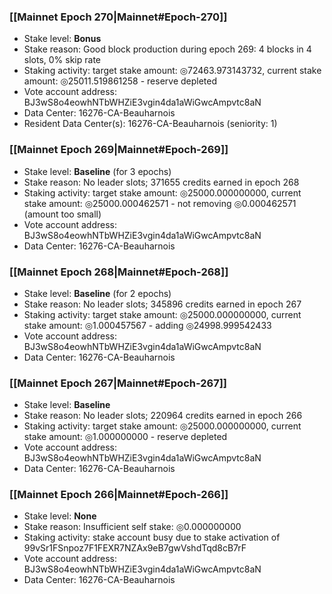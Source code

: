 ### [[Mainnet Epoch 270|Mainnet#Epoch-270]]
* Stake level: **Bonus**
* Stake reason: Good block production during epoch 269: 4 blocks in 4 slots, 0% skip rate
* Staking activity: target stake amount: ◎72463.973143732, current stake amount: ◎25011.519861258 - reserve depleted
* Vote account address: BJ3wS8o4eowhNTbWHZiE3vgin4da1aWiGwcAmpvtc8aN
* Data Center: 16276-CA-Beauharnois
* Resident Data Center(s): 16276-CA-Beauharnois (seniority: 1)
### [[Mainnet Epoch 269|Mainnet#Epoch-269]]
* Stake level: **Baseline** (for 3 epochs)
* Stake reason: No leader slots; 371655 credits earned in epoch 268
* Staking activity: target stake amount: ◎25000.000000000, current stake amount: ◎25000.000462571 - not removing ◎0.000462571 (amount too small)
* Vote account address: BJ3wS8o4eowhNTbWHZiE3vgin4da1aWiGwcAmpvtc8aN
* Data Center: 16276-CA-Beauharnois
### [[Mainnet Epoch 268|Mainnet#Epoch-268]]
* Stake level: **Baseline** (for 2 epochs)
* Stake reason: No leader slots; 345896 credits earned in epoch 267
* Staking activity: target stake amount: ◎25000.000000000, current stake amount: ◎1.000457567 - adding ◎24998.999542433
* Vote account address: BJ3wS8o4eowhNTbWHZiE3vgin4da1aWiGwcAmpvtc8aN
* Data Center: 16276-CA-Beauharnois
### [[Mainnet Epoch 267|Mainnet#Epoch-267]]
* Stake level: **Baseline**
* Stake reason: No leader slots; 220964 credits earned in epoch 266
* Staking activity: target stake amount: ◎25000.000000000, current stake amount: ◎1.000000000 - reserve depleted
* Vote account address: BJ3wS8o4eowhNTbWHZiE3vgin4da1aWiGwcAmpvtc8aN
* Data Center: 16276-CA-Beauharnois
### [[Mainnet Epoch 266|Mainnet#Epoch-266]]
* Stake level: **None**
* Stake reason: Insufficient self stake: ◎0.000000000
* Staking activity: stake account busy due to stake activation of 99vSr1FSnpoz7F1FEXR7NZAx9eB7gwVshdTqd8cB7rF
* Vote account address: BJ3wS8o4eowhNTbWHZiE3vgin4da1aWiGwcAmpvtc8aN
* Data Center: 16276-CA-Beauharnois